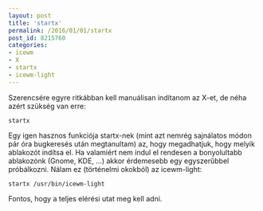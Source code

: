 ```yaml
---
layout: post
title: 'startx'
permalink: /2016/01/01/startx
post_id: 8215760
categories: 
- icewm
- X
- startx
- icewm-light
---
```


Szerencsére egyre ritkábban kell manuálisan indítanom az X-et, de néha azért szükség van erre:

```
startx
```

Egy igen hasznos funkciója startx-nek (mint azt nemrég sajnálatos módon pár óra bugkeresés után megtanultam) az, hogy megadhatjuk, hogy melyik ablakozót indítsa el. Ha valamiért nem indul el rendesen a bonyolultabb ablakozónk (Gnome, KDE, ...) akkor érdemesebb egy egyszerűbbel próbálkozni. Nálam ez (történelmi okokból) az icewm-light:

```
startx /usr/bin/icewm-light
```

Fontos, hogy a teljes elérési utat meg kell adni.